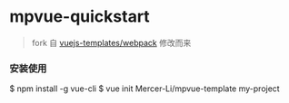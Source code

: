 # mpvue-quickstart

> fork 自 [vuejs-templates/webpack](https://github.com/vuejs-templates/webpack) 修改而来

### 安装使用
$ npm install -g vue-cli
$ vue init Mercer-Li/mpvue-template my-project
